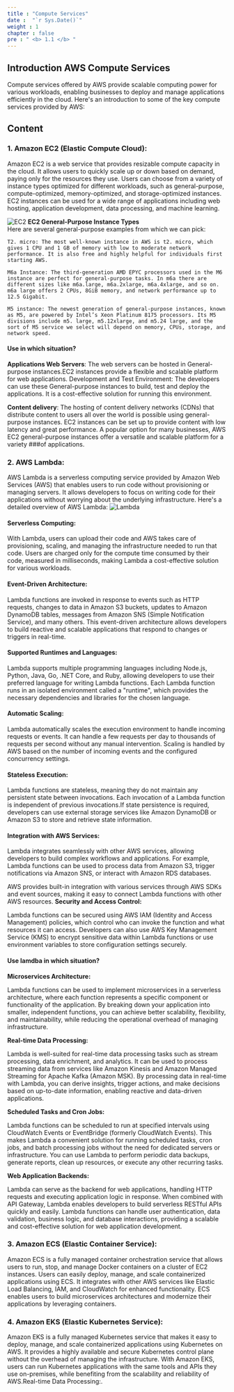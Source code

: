 ```yaml
---
title : "Compute Services"
date :  "`r Sys.Date()`" 
weight : 1
chapter : false
pre : " <b> 1.1 </b> "
---
```


## Introduction AWS Compute Services
Compute services offered by AWS provide scalable computing power for various workloads, enabling businesses to deploy and manage applications efficiently in the cloud. Here's an introduction to some of the key compute services provided by AWS:

## Content
### 1. Amazon EC2 (Elastic Compute Cloud):

Amazon EC2 is a web service that provides resizable compute capacity in the cloud. It allows users to quickly scale up or down based on demand, paying only for the resources they use.
Users can choose from a variety of instance types optimized for different workloads, such as general-purpose, compute-optimized, memory-optimized, and storage-optimized instances.
EC2 instances can be used for a wide range of applications including web hosting, application development, data processing, and machine learning.

![EC2](/images/1/ec2.png?featherlight=false&width=50pc)
**EC2 General-Purpose Instance Types** \
Here are several general-purpose examples from which we can pick:

    T2. micro: The most well-known instance in AWS is t2. micro, which gives 1 CPU and 1 GB of memory with low to moderate network performance. It is also free and highly helpful for individuals first starting AWS.

    M6a Instance: The third-generation AMD EPYC processors used in the M6 instance are perfect for general-purpose tasks. In m6a there are different sizes like m6a.large, m6a.2xlarge, m6a.4xlarge, and so on. m6a large offers 2 CPUs, 8GiB memory, and network performance up to 12.5 Gigabit.

    M5 instance: The newest generation of general-purpose instances, known as M5, are powered by Intel’s Xeon Platinum 8175 processors. Its M5 divisions include m5. large, m5.12xlarge, and m5.24 large, and the sort of M5 service we select will depend on memory, CPUs, storage, and network speed.

#### Use in which situation?
**Applications Web Servers**: The web servers can be hosted in General-purpose instances.EC2 instances provide a flexible and scalable platform for web applications.
Development and Test Environment: The developers can use these General-purpose instances to build, test and deploy the applications. It is a cost-effective solution for running this environment.

**Content delivery**: The hosting of content delivery networks (CDNs) that distribute content to users all over the world is possible using general-purpose instances. EC2 instances can be set up to provide content with low latency and great performance.
A popular option for many businesses, AWS EC2 general-purpose instances offer a versatile and scalable platform for a variety ###of applications.

### 2. AWS Lambda:
AWS Lambda is a serverless computing service provided by Amazon Web Services (AWS) that enables users to run code without provisioning or managing servers. It allows developers to focus on writing code for their applications without worrying about the underlying infrastructure. Here's a detailed overview of AWS Lambda:
![Lambda](/images/1/lambda.png?featherlight=false&width=50pc)
#### Serverless Computing:

With Lambda, users can upload their code and AWS takes care of provisioning, scaling, and managing the infrastructure needed to run that code.
Users are charged only for the compute time consumed by their code, measured in milliseconds, making Lambda a cost-effective solution for various workloads.
#### Event-Driven Architecture:

Lambda functions are invoked in response to events such as HTTP requests, changes to data in Amazon S3 buckets, updates to Amazon DynamoDB tables, messages from Amazon SNS (Simple Notification Service), and many others.
This event-driven architecture allows developers to build reactive and scalable applications that respond to changes or triggers in real-time.

#### Supported Runtimes and Languages:

Lambda supports multiple programming languages including Node.js, Python, Java, Go, .NET Core, and Ruby, allowing developers to use their preferred language for writing Lambda functions.
Each Lambda function runs in an isolated environment called a "runtime", which provides the necessary dependencies and libraries for the chosen language.

#### Automatic Scaling:

Lambda automatically scales the execution environment to handle incoming requests or events. It can handle a few requests per day to thousands of requests per second without any manual intervention. Scaling is handled by AWS based on the number of incoming events and the configured concurrency settings.
#### Stateless Execution:
Lambda functions are stateless, meaning they do not maintain any persistent state between invocations. Each invocation of a Lambda function is independent of previous invocations.If state persistence is required, developers can use external storage services like Amazon DynamoDB or Amazon S3 to store and retrieve state information.
#### Integration with AWS Services:

Lambda integrates seamlessly with other AWS services, allowing developers to build complex workflows and applications. For example, Lambda functions can be used to process data from Amazon S3, trigger notifications via Amazon SNS, or interact with Amazon RDS databases.

AWS provides built-in integration with various services through AWS SDKs and event sources, making it easy to connect Lambda functions with other AWS resources.
**Security and Access Control:**

Lambda functions can be secured using AWS IAM (Identity and Access Management) policies, which control who can invoke the function and what resources it can access.
Developers can also use AWS Key Management Service (KMS) to encrypt sensitive data within Lambda functions or use environment variables to store configuration settings securely.
#### Use lamdba in which situation?
**Microservices Architecture:**

Lambda functions can be used to implement microservices in a serverless architecture, where each function represents a specific component or functionality of the application.
By breaking down your application into smaller, independent functions, you can achieve better scalability, flexibility, and maintainability, while reducing the operational overhead of managing infrastructure.

**Real-time Data Processing:**

Lambda is well-suited for real-time data processing tasks such as stream processing, data enrichment, and analytics. It can be used to process streaming data from services like Amazon Kinesis and Amazon Managed Streaming for Apache Kafka (Amazon MSK). By processing data in real-time with Lambda, you can derive insights, trigger actions, and make decisions based on up-to-date information, enabling reactive and data-driven applications.

**Scheduled Tasks and Cron Jobs:**

Lambda functions can be scheduled to run at specified intervals using CloudWatch Events or EventBridge (formerly CloudWatch Events). This makes Lambda a convenient solution for running scheduled tasks, cron jobs, and batch processing jobs without the need for dedicated servers or infrastructure.
You can use Lambda to perform periodic data backups, generate reports, clean up resources, or execute any other recurring tasks.

**Web Application Backends:**

Lambda can serve as the backend for web applications, handling HTTP requests and executing application logic in response. When combined with API Gateway, Lambda enables developers to build serverless RESTful APIs quickly and easily.
Lambda functions can handle user authentication, data validation, business logic, and database interactions, providing a scalable and cost-effective solution for web application development.
### 3. Amazon ECS (Elastic Container Service):
Amazon ECS is a fully managed container orchestration service that allows users to run, stop, and manage Docker containers on a cluster of EC2 instances.
Users can easily deploy, manage, and scale containerized applications using ECS. It integrates with other AWS services like Elastic Load Balancing, IAM, and CloudWatch for enhanced functionality.
ECS enables users to build microservices architectures and modernize their applications by leveraging containers.

### 4. Amazon EKS (Elastic Kubernetes Service):
Amazon EKS is a fully managed Kubernetes service that makes it easy to deploy, manage, and scale containerized applications using Kubernetes on AWS.
It provides a highly available and secure Kubernetes control plane without the overhead of managing the infrastructure.
With Amazon EKS, users can run Kubernetes applications with the same tools and APIs they use on-premises, while benefiting from the scalability and reliability of AWS.Real-time Data Processing:.

